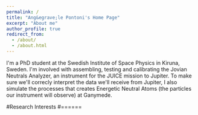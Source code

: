 ```yaml
---
permalink: /
title: "Ang&egrave;le Pontoni's Home Page"
excerpt: "About me"
author_profile: true
redirect_from: 
  - /about/
  - /about.html
---
```


I'm a PhD student at the Swedish Institute of Space Physics in Kiruna, Sweden. I'm involved with assembling, testing and calibrating the Jovian Neutrals Analyzer, an instrument for the JUICE mission to Jupiter. To make sure we'll correcly interpret the data we'll receive from Jupiter, I also simulate the processes that creates Energetic Neutral Atoms (the particles our instrument will  observe) at Ganymede. 

#Research Interests
#======
